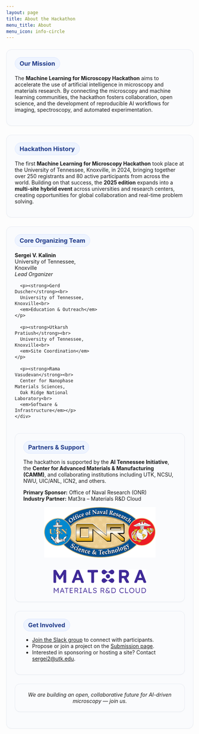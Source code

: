 ```yaml
---
layout: page
title: About the Hackathon
menu_title: About
menu_icon: info-circle
---
```


<style>
.section-card{
  background:#fafbfd;
  border:1px solid #e8ecf3;
  border-radius:14px;
  padding:20px 22px;
  margin:24px 0;
  box-shadow:0 1px 2px rgba(16,24,40,.04);
}
.k-badge{
  display:inline-block;
  font-weight:650; font-size:1.02rem;
  background:#eef4ff; color:#1f3a8a;
  padding:6px 12px; border-radius:999px; border:1px solid #dbe6ff;
}
.grid-2{ display:grid; grid-template-columns: 1fr 1fr; gap:14px; }
@media (max-width: 760px){ .grid-2{ grid-template-columns:1fr; } }
</style>

<div class="section-card">
  <div class="k-badge">Our Mission</div>
  <p>
    The <strong>Machine Learning for Microscopy Hackathon</strong> aims to accelerate the use of artificial intelligence
    in microscopy and materials research. By connecting the microscopy and machine learning communities,
    the hackathon fosters collaboration, open science, and the development of reproducible AI workflows
    for imaging, spectroscopy, and automated experimentation.
  </p>
</div>

<div class="section-card">
  <div class="k-badge">Hackathon History</div>
  <p>
    The first <strong>Machine Learning for Microscopy Hackathon</strong> took place at the University of Tennessee,
    Knoxville, in 2024, bringing together over 250 registrants and 80 active participants from across the world.
    Building on that success, the <strong>2025 edition</strong> expands into a <strong>multi-site hybrid event</strong> across
    universities and research centers, creating opportunities for global collaboration and real-time problem solving.
  </p>
</div>

<div class="section-card">
  <div class="k-badge">Core Organizing Team</div>
  <div class="grid-2" style="align-items:center;">
    <div>
      <p><strong>Sergei V. Kalinin</strong><br>
      University of Tennessee, Knoxville<br>
      <em>Lead Organizer</em></p>

      <p><strong>Gerd Duscher</strong><br>
      University of Tennessee, Knoxville<br>
      <em>Education & Outreach</em></p>

      <p><strong>Utkarsh Pratiush</strong><br>
      University of Tennessee, Knoxville<br>
      <em>Site Coordination</em></p>

      <p><strong>Rama Vasudevan</strong><br>
      Center for Nanophase Materials Sciences,
      Oak Ridge National Laboratory<br>
      <em>Software & Infrastructure</em></p>
    </div>
  </div>
</div>

<div class="section-card">
  <div class="k-badge">Partners & Support</div>
  <p>
    The hackathon is supported by the <strong>AI Tennessee Initiative</strong>,
    the <strong>Center for Advanced Materials & Manufacturing (CAMM)</strong>,
    and collaborating institutions including UTK, NCSU, NWU, UIC/ANL, ICN2, and others.
  </p>

  <p>
    <strong>Primary Sponsor:</strong> Office of Naval Research (ONR)<br>
    <strong>Industry Partner:</strong> Mat3ra – Materials R&D Cloud
  </p>

  <div style="display:flex; justify-content:center; flex-wrap:wrap; gap:30px; margin-top:10px;">
    <a href="https://www.onr.navy.mil/">
      <img src="./assets/ONR.png" alt="ONR" style="width:300px;">
    </a>
    <a href="https://mat3ra.com/">
      <img src="./assets/mat3ra_logo.png" alt="Mat3ra" style="width:250px;">
    </a>
  </div>
</div>

<div class="section-card">
  <div class="k-badge">Get Involved</div>
  <ul>
    <li><a href="https://tiny.utk.edu/slack">Join the Slack group</a> to connect with participants.</li>
    <li>Propose or join a project on the <a href="/submission/">Submission page</a>.</li>
    <li>Interested in sponsoring or hosting a site? Contact <a href="mailto:sergei2@utk.edu">sergei2@utk.edu</a>.</li>
  </ul>
</div>

<div class="section-card" style="text-align:center;">
  <em>We are building an open, collaborative future for AI-driven microscopy — join us.</em>
</div>
